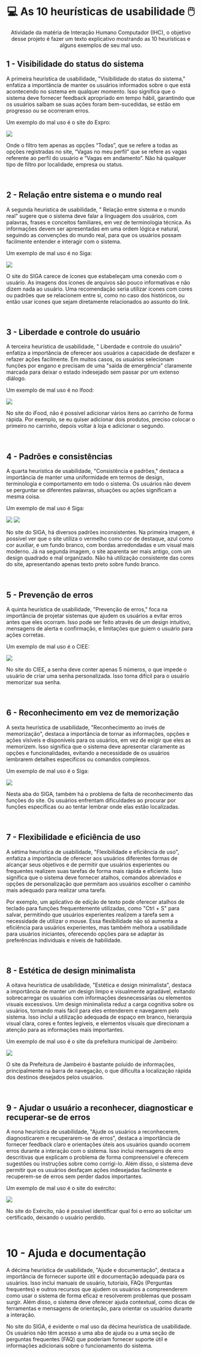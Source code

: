 <div align="center">

# 💻 As 10 heurísticas de usabilidade 🖱️

Atividade da matéria de Interação Humano Computador (IHC), o objetivo desse projeto é fazer um texto explicativo mostrando as 10 heurísticas e alguns exemplos de seu mal uso.

</div>

## 1 - Visibilidade do status do sistema

A primeira heurística de usabilidade, "Visibilidade do status do sistema," enfatiza a importância de manter os usuários informados sobre o que está acontecendo no sistema em qualquer momento. Isso significa que o sistema deve fornecer feedback apropriado em tempo hábil, garantindo que os usuários saibam se suas ações foram bem-sucedidas, se estão em progresso ou se ocorreram erros.

Um exemplo do mal uso é o site do Expro:

<img src="./images/1.png" />

Onde o filtro tem apenas as opções “Todas”, que se refere a todas as opções registradas no site, “Vagas no meu perfil” que se refere as vagas referente ao perfil do usuário e “Vagas em andamento”. Não há qualquer tipo de filtro por localidade, empresa ou status.

<br />


## 2 - Relação entre sistema e o mundo real

A segunda heurística de usabilidade, " Relação entre sistema e o mundo real" sugere que o sistema deve falar a linguagem dos usuários, com palavras, frases e conceitos familiares, em vez de terminologia técnica. As informações devem ser apresentadas em uma ordem lógica e natural, seguindo as convenções do mundo real, para que os usuários possam facilmente entender e interagir com o sistema. 

Um exemplo de mal uso é no Siga:

<img src="./images/2.png" />

O site do SIGA carece de ícones que estabeleçam uma conexão com o usuário. As imagens dos ícones de arquivos são pouco informativas e não dizem nada ao usuário. Uma recomendação seria utilizar ícones com cores ou padrões que se relacionem entre si, como no caso dos históricos, ou então usar ícones que sejam diretamente relacionados ao assunto do link.

<br />


## 3 - Liberdade e controle do usuário

A terceira heurística de usabilidade, " Liberdade e controle do usuário" enfatiza a importância de oferecer aos usuários a capacidade de desfazer e refazer ações facilmente. Em muitos casos, os usuários selecionam funções por engano e precisam de uma "saída de emergência" claramente marcada para deixar o estado indesejado sem passar por um extenso diálogo. 

Um exemplo de mal uso é no Ifood:

<img src="./images/3.png" />

No site do iFood, não é possível adicionar vários itens ao carrinho de forma rápida. Por exemplo, se eu quiser adicionar dois produtos, preciso colocar o primeiro no carrinho, depois voltar à loja e adicionar o segundo.

<br />


## 4 - Padrões e consistências

A quarta heurística de usabilidade, "Consistência e padrões," destaca a importância de manter uma uniformidade em termos de design, terminologia e comportamento em todo o sistema. Os usuários não devem se perguntar se diferentes palavras, situações ou ações significam a mesma coisa. 

Um exemplo de mal uso é Siga:

<img src="./images/4.1.png" />
<img src="./images/4.2.png" />

No site do SIGA, há diversos padrões inconsistentes. Na primeira imagem, é possível ver que o site utiliza o vermelho como cor de destaque, azul como cor auxiliar, e um fundo branco, com bordas arredondadas e um visual mais moderno. Já na segunda imagem, o site aparenta ser mais antigo, com um design quadrado e mal organizado. Não há utilização consistente das cores do site, apresentando apenas texto preto sobre fundo branco.

<br />


## 5 - Prevenção de erros

A quinta heurística de usabilidade, "Prevenção de erros," foca na importância de projetar sistemas que ajudem os usuários a evitar erros antes que eles ocorram. Isso pode ser feito através de um design intuitivo, mensagens de alerta e confirmação, e limitações que guiem o usuário para ações corretas.

Um exemplo de mal uso é o CIEE:

<img src="./images/5.png" />

No site do CIEE, a senha deve conter apenas 5 números, o que impede o usuário de criar uma senha personalizada. Isso torna difícil para o usuário memorizar sua senha.

<br />


## 6 - Reconhecimento em vez de memorização

A sexta heurística de usabilidade, "Reconhecimento ao invés de memorização", destaca a importância de tornar as informações, opções e ações visíveis e disponíveis para os usuários, em vez de exigir que eles as memorizem. Isso significa que o sistema deve apresentar claramente as opções e funcionalidades, evitando a necessidade de os usuários lembrarem detalhes específicos ou comandos complexos. 

Um exemplo de mal uso é o Siga:

<img src="./images/6.png" />

Nesta aba do SIGA, também há o problema de falta de reconhecimento das funções do site. Os usuários enfrentam dificuldades ao procurar por funções específicas ou ao tentar lembrar onde elas estão localizadas.

<br />


## 7 - Flexibilidade e eficiência de uso

A sétima heurística de usabilidade, "Flexibilidade e eficiência de uso", enfatiza a importância de oferecer aos usuários diferentes formas de alcançar seus objetivos e de permitir que usuários experientes ou frequentes realizem suas tarefas de forma mais rápida e eficiente. Isso significa que o sistema deve fornecer atalhos, comandos abreviados e opções de personalização que permitam aos usuários escolher o caminho mais adequado para realizar uma tarefa. 

Por exemplo, um aplicativo de edição de texto pode oferecer atalhos de teclado para funções frequentemente utilizadas, como "Ctrl + S" para salvar, permitindo que usuários experientes realizem a tarefa sem a necessidade de utilizar o mouse. Essa flexibilidade não só aumenta a eficiência para usuários experientes, mas também melhora a usabilidade para usuários iniciantes, oferecendo opções para se adaptar às preferências individuais e níveis de habilidade.

<br />


## 8 - Estética de design minimalista

A oitava heurística de usabilidade, "Estética e design minimalista", destaca a importância de manter um design limpo e visualmente agradável, evitando sobrecarregar os usuários com informações desnecessárias ou elementos visuais excessivos. Um design minimalista reduz a carga cognitiva sobre os usuários, tornando mais fácil para eles entenderem e navegarem pelo sistema. Isso inclui a utilização adequada de espaço em branco, hierarquia visual clara, cores e fontes legíveis, e elementos visuais que direcionam a atenção para as informações mais importantes.

Um exemplo de mal uso é o site da prefeitura municipal de Jambeiro:

<img src="./images/8.png" />

O site da Prefeitura de Jambeiro é bastante poluído de informações, principalmente na barra de navegação, o que dificulta a localização rápida dos destinos desejados pelos usuários.

<br />


## 9 - Ajudar o usuário a reconhecer, diagnosticar e recuperar-se de erros

A nona heurística de usabilidade, "Ajude os usuários a reconhecerem, diagnosticarem e recuperarem-se de erros", destaca a importância de fornecer feedback claro e orientações úteis aos usuários quando ocorrem erros durante a interação com o sistema. Isso inclui mensagens de erro descritivas que explicam o problema de forma compreensível e oferecem sugestões ou instruções sobre como corrigi-lo. Além disso, o sistema deve permitir que os usuários desfaçam ações indesejadas facilmente e recuperem-se de erros sem perder dados importantes.

Um exemplo de mal uso é o site do exército:

<img src="./images/9.png" />

No site do Exército, não é possível identificar qual foi o erro ao solicitar um certificado, deixando o usuário perdido.

<br />


# 10 - Ajuda e documentação

A décima heurística de usabilidade, "Ajude e documentação", destaca a importância de fornecer suporte útil e documentação adequada para os usuários. Isso inclui manuais de usuário, tutoriais, FAQs (Perguntas frequentes) e outros recursos que ajudem os usuários a compreenderem como usar o sistema de forma eficaz e resolverem problemas que possam surgir. Além disso, o sistema deve oferecer ajuda contextual, como dicas de ferramentas e mensagens de orientação, para orientar os usuários durante a interação.

No site do SIGA, é evidente o mal uso da décima heurística de usabilidade. Os usuários não têm acesso a uma aba de ajuda ou a uma seção de perguntas frequentes (FAQ) que poderiam fornecer suporte útil e informações adicionais sobre o funcionamento do sistema.
